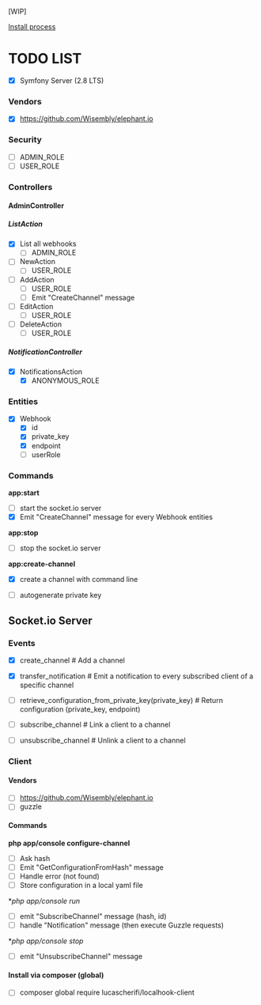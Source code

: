 [WIP]

[Install process](https://github.com/lucascherifi/localhook-server/blob/master/README.md)

TODO LIST
=========

- [x] Symfony Server (2.8 LTS)

### Vendors

- [x] https://github.com/Wisembly/elephant.io

### Security
- [ ] ADMIN_ROLE
- [ ] USER_ROLE

### Controllers

#### AdminController

##### ListAction
- [x] List all webhooks
    - [ ] ADMIN_ROLE
- [ ] NewAction
    - [ ] USER_ROLE
- [ ] AddAction
    - [ ] USER_ROLE
    - [ ] Emit "CreateChannel" message
- [ ] EditAction
    - [ ] USER_ROLE
- [ ] DeleteAction
    - [ ] USER_ROLE

##### NotificationController
- [x] NotificationsAction
    - [x] ANONYMOUS_ROLE

### Entities

- [x] Webhook
    - [x] id
    - [x] private_key
    - [x] endpoint
    - [ ] userRole

### Commands

**app:start**

- [ ] start the socket.io server
- [x] Emit "CreateChannel" message for every Webhook entities

**app:stop**

- [ ] stop the socket.io server

**app:create-channel**

- [x] create a channel with command line
- [ ] autogenerate private key


Socket.io Server
----------------

### Events

- [x] create_channel # Add a channel
- [x] transfer_notification # Emit a notification to every subscribed client of a specific channel

- [ ] retrieve_configuration_from_private_key(private_key) # Return configuration (private_key, endpoint)
- [ ] subscribe_channel # Link a client to a channel
- [ ] unsubscribe_channel # Unlink a client to a channel

### Client

#### Vendors

- [ ] https://github.com/Wisembly/elephant.io
- [ ] guzzle

#### Commands

**php app/console configure-channel**

  - [ ] Ask hash
  - [ ] Emit "GetConfigurationFromHash" message
  - [ ] Handle error (not found)
  - [ ] Store configuration in a local yaml file

**php app/console run*

  - [ ] emit "SubscribeChannel" message (hash, id)
  - [ ] handle "Notification" message (then execute Guzzle requests)

**php app/console stop*

  - [ ] emit "UnsubscribeChannel" message

#### Install via composer (global)

- [ ] composer global require lucascherifi/localhook-client